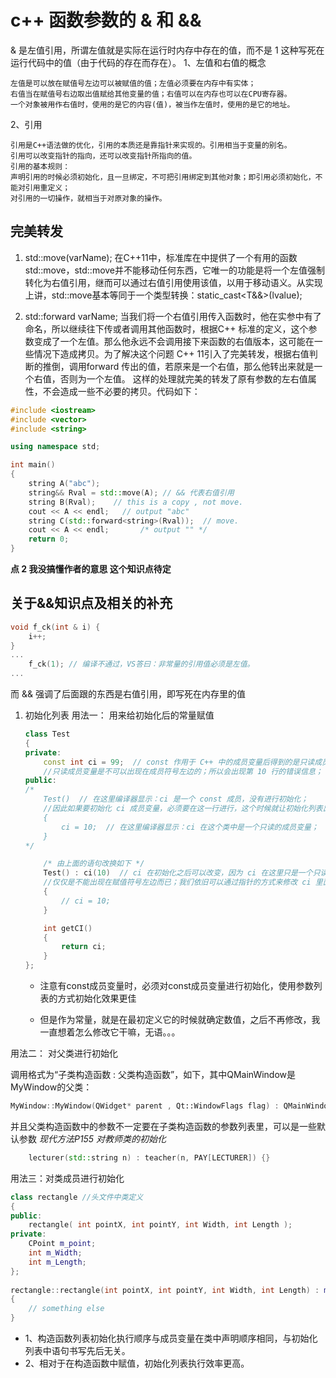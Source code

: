 # c++ 函数参数的 & 和 &&

& 是左值引用，所谓左值就是实际在运行时内存中存在的值，而不是 1 这种写死在运行代码中的值（由于代码的存在而存在）。
1、左值和右值的概念

    左值是可以放在赋值号左边可以被赋值的值；左值必须要在内存中有实体；
    右值当在赋值号右边取出值赋给其他变量的值；右值可以在内存也可以在CPU寄存器。
    一个对象被用作右值时，使用的是它的内容(值)，被当作左值时，使用的是它的地址。

2、引用

    引用是C++语法做的优化，引用的本质还是靠指针来实现的。引用相当于变量的别名。
    引用可以改变指针的指向，还可以改变指针所指向的值。
    引用的基本规则：
    声明引用的时候必须初始化，且一旦绑定，不可把引用绑定到其他对象；即引用必须初始化，不能对引用重定义；
    对引用的一切操作，就相当于对原对象的操作。

## 完美转发
1. std::move(varName);
在C++11中，标准库在<utility>中提供了一个有用的函数std::move，std::move并不能移动任何东西，它唯一的功能是将一个左值强制转化为右值引用，继而可以通过右值引用使用该值，以用于移动语义。从实现上讲，std::move基本等同于一个类型转换：static_cast<T&&>(lvalue);

2. std::forward<typename> varName;
当我们将一个右值引用传入函数时，他在实参中有了命名，所以继续往下传或者调用其他函数时，根据C++ 标准的定义，这个参数变成了一个左值。那么他永远不会调用接下来函数的右值版本，这可能在一些情况下造成拷贝。为了解决这个问题 C++ 11引入了完美转发，根据右值判断的推倒，调用forward 传出的值，若原来是一个右值，那么他转出来就是一个右值，否则为一个左值。
这样的处理就完美的转发了原有参数的左右值属性，不会造成一些不必要的拷贝。代码如下：
 
``` C++
#include <iostream>
#include <vector>
#include <string>

using namespace std;

int main()
{
    string A("abc");
    string&& Rval = std::move(A); // && 代表右值引用
    string B(Rval);    // this is a copy , not move.
    cout << A << endl;   // output "abc"
    string C(std::forward<string>(Rval));  // move.
    cout << A << endl;       /* output "" */
    return 0;
}
```
**点 2 我没搞懂作者的意思 这个知识点待定**

## 关于&&知识点及相关的补充

``` C++
void f_ck(int & i) {
    i++;
}
...
    f_ck(1); // 编译不通过，VS答曰：非常量的引用值必须是左值。
...
```
而 && 强调了后面跟的东西是右值引用，即写死在内存里的值


1. 初始化列表
用法一： 用来给初始化后的常量赋值

    ``` C++
    class Test
    {
    private:
        const int ci = 99;  // const 作用于 C++ 中的成员变量后得到的是只读成员变量，
        //只读成员变量是不可以出现在成员符号左边的；所以会出现第 10 行的错误信息；
    public:
    /*
        Test()  // 在这里编译器显示：ci 是一个 const 成员，没有进行初始化；
        //因此如果要初始化 ci 成员变量，必须要在这一行进行，这个时候就让初始化列表出厂了；
        {
            ci = 10;  // 在这里编译器显示：ci 在这个类中是一个只读的成员变量；
        }
    */

        /* 由上面的语句改换如下 */
        Test() : ci(10)  // ci 在初始化之后可以改变，因为 ci 在这里只是一个只读的成员变量，
        //仅仅是不能出现在赋值符号左边而已；我们依旧可以通过指针的方式来修改 ci 里面的值；
        {
            // ci = 10;
        }

        int getCI()
        {
            return ci;
        }
    };
    ```
    * 注意有const成员变量时，必须对const成员变量进行初始化，使用参数列表的方式初始化效果更佳

    * 但是作为常量，就是在最初定义它的时候就确定数值，之后不再修改，我一直想着怎么修改它干嘛，无语。。。

用法二： 对父类进行初始化

调用格式为“子类构造函数 : 父类构造函数”，如下，其中QMainWindow是MyWindow的父类：

``` C++
MyWindow::MyWindow(QWidget* parent , Qt::WindowFlags flag) : QMainWindow(parent,flag)
```
并且父类构造函数中的参数不一定要在子类构造函数的参数列表里，可以是一些默认参数
*现代方法P155 对教师类的初始化*
``` C++
    lecturer(std::string n) : teacher(n, PAY[LECTURER]) {}
```

用法三：对类成员进行初始化

``` C++
class rectangle //头文件中类定义
{
public:
    rectangle( int pointX, int pointY, int Width, int Length );
private:
    CPoint m_point;
    int m_Width;
    int m_Length;
};
 
rectangle::rectangle(int pointX, int pointY, int Width, int Length) : m_point(pointX,pointY),m_Width(Width),m_Length(Length)//源文件中构造函数实现
{
    // something else
}
```
* 1、构造函数列表初始化执行顺序与成员变量在类中声明顺序相同，与初始化列表中语句书写先后无关。
* 2、相对于在构造函数中赋值，初始化列表执行效率更高。